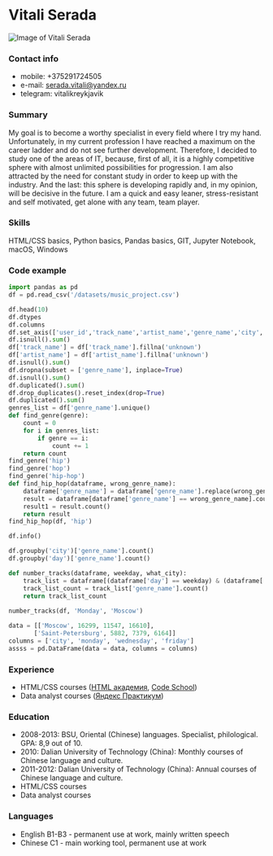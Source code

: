 # Vitali Serada
![Image of Vitali Serada](https://sun9-68.userapi.com/impg/c857424/v857424987/12a7a5/7u2VAnY_FUo.jpg?size=400x0&quality=90&sign=c325b88989e831245e712ee3e444a950)
### Contact info
* mobile: +375291724505 
* e-mail: serada.vitali@yandex.ru 
* telegram: vitalikreykjavik 

### Summary
My goal is to become a worthy specialist in every field where I try my hand. Unfortunately, in my current profession I have reached a maximum on the career ladder and do not see further development. Therefore, I decided to study one of the areas of IT, because, first of all, it is a highly competitive sphere with almost unlimited possibilities for progression. I am also attracted by the need for constant study in order to keep up with the industry. And the last: this sphere is developing rapidly and, in my opinion, will be decisive in the future.
I am a quick and easy leaner, stress-resistant and self motivated, get alone with any team, team player. 

### Skills
HTML/CSS basics, Python basics, Pandas basics, GIT, Jupyter Notebook, macOS, Windows

### Code example
```python
import pandas as pd
df = pd.read_csv('/datasets/music_project.csv')

df.head(10)
df.dtypes
df.columns
df.set_axis(['user_id','track_name','artist_name','genre_name','city','time','day'], axis='columns', inplace=True)
df.isnull().sum()
df['track_name'] = df['track_name'].fillna('unknown')
df['artist_name'] = df['artist_name'].fillna('unknown')
df.isnull().sum()
df.dropna(subset = ['genre_name'], inplace=True)
df.isnull().sum()
df.duplicated().sum()
df.drop_duplicates().reset_index(drop=True)
df.duplicated().sum()
genres_list = df['genre_name'].unique()
def find_genre(genre):
    count = 0
    for i in genres_list:
        if genre == i:
            count += 1
    return count
find_genre('hip')
find_genre('hop')
find_genre('hip-hop')
def find_hip_hop(dataframe, wrong_genre_name):
    dataframe['genre_name'] = dataframe['genre_name'].replace(wrong_genre_name, 'hiphop')
    result = dataframe[dataframe['genre_name'] == wrong_genre_name].count()
    result1 = result.count()
    return result
find_hip_hop(df, 'hip')

df.info()

df.groupby('city')['genre_name'].count()
df.groupby('day')['genre_name'].count()

def number_tracks(dataframe, weekday, what_city):
    track_list = dataframe[(dataframe['day'] == weekday) & (dataframe['city'] == what_city) ]
    track_list_count = track_list['genre_name'].count()
    return track_list_count
    
number_tracks(df, 'Monday', 'Moscow')

data = [['Moscow', 16299, 11547, 16610],
       ['Saint-Petersburg', 5882, 7379, 6164]]
columns = ['city', 'monday', 'wednesday', 'friday']
assss = pd.DataFrame(data = data, columns = columns)
```

### Experience
* HTML/CSS courses ([HTML академия](http://htmlacademy.ru), [Code School](http://codeschool.com))
* Data analyst courses ([Яндекс Практикум](http://praktikum.yandex.ru))

### Education
* 2008-2013: BSU, Oriental (Chinese) languages. Specialist, philological. GPA: 8,9 out of 10.
* 2010: Dalian University of Technology (China): Monthly courses of Chinese language and culture.
* 2011-2012: Dalian University of Technology (China): Annual courses of Chinese language and culture.
* HTML/CSS courses
* Data analyst courses  

### Languages 
* English B1-B3 - permanent use at work, mainly written speech
* Chinese C1 - main working tool, permanent use at work